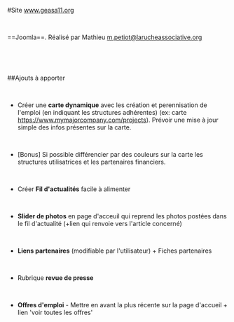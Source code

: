 

#Site www.geasa11.org

​

==Joomla==. Réalisé par Mathieu m.petiot@larucheassociative.org

​

​

##Ajouts à apporter

​

 - Créer une **carte dynamique** avec les création et perennisation de l'emploi (en indiquant les structures adhérentes) (ex: carte https://www.mymajorcompany.com/projects). Prévoir une mise à jour simple des infos présentes sur la carte.

​

 - [Bonus] Si possible différencier par des couleurs sur la carte les structures utilisatrices et les partenaires financiers.

​

 - Créer **Fil d'actualités** facile à alimenter

​

 - **Slider de photos** en page d'acceuil qui reprend les photos postées dans le fil d'actualité (+lien qui renvoie vers l'article concerné)

​

 - **Liens partenaires** (modifiable par l'utilisateur) + Fiches partenaires

​

 - Rubrique **revue de presse**

​

 - **Offres d'emploi** - Mettre en avant la plus récente sur la page d'accueil + lien 'voir toutes les offres'

